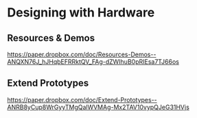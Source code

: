 # Designing with Hardware

## Resources & Demos

https://paper.dropbox.com/doc/Resources-Demos--ANQXN76J_hJHqbEFRRktQV_FAg-dZWIhuB0pRIEsa7TJ66os

## Extend Prototypes

https://paper.dropbox.com/doc/Extend-Prototypes--ANRB8yCup8WrGyyTMgQalWVMAg-Mx2TAV10vypQJeG31HVjs
